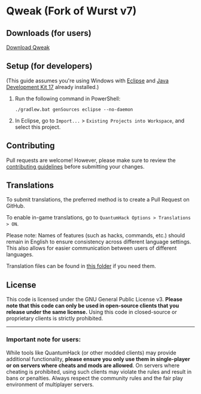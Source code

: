 # Qweak (Fork of Wurst v7)

## Downloads (for users)

[Download Qweak](https://foldesandras.github.io/quantumhack)

## Setup (for developers)

(This guide assumes you're using Windows with [Eclipse](https://www.eclipse.org/downloads/) and [Java Development Kit 17](https://adoptium.net/?variant=openjdk17&jvmVariant=hotspot) already installed.)

1. Run the following command in PowerShell:

    ```
    ./gradlew.bat genSources eclipse --no-daemon
    ```

2. In Eclipse, go to `Import...` > `Existing Projects into Workspace`, and select this project.

## Contributing

Pull requests are welcome! However, please make sure to review the [contributing guidelines](CONTRIBUTING.md) before submitting your changes.

## Translations

To submit translations, the preferred method is to create a Pull Request on GitHub.

To enable in-game translations, go to `QuantumHack Options > Translations > ON`.

Please note: Names of features (such as hacks, commands, etc.) should remain in English to ensure consistency across different language settings. This also allows for easier communication between users of different languages.

Translation files can be found in [this folder](https://github.com/foldesandras/QuantumHack/tree/master/src/main/resources/assets/quantumhack/translations) if you need them.

## License

This code is licensed under the GNU General Public License v3. **Please note that this code can only be used in open-source clients that you release under the same license.** Using this code in closed-source or proprietary clients is strictly prohibited.

---

### Important note for users:
While tools like QuantumHack (or other modded clients) may provide additional functionality, **please ensure you only use them in single-player or on servers where cheats and mods are allowed**. On servers where cheating is prohibited, using such clients may violate the rules and result in bans or penalties. Always respect the community rules and the fair play environment of multiplayer servers.
